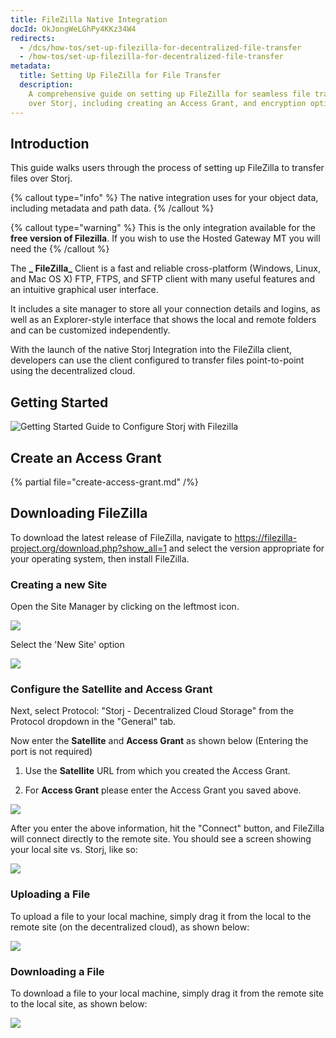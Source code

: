 ```yaml
---
title: FileZilla Native Integration
docId: OkJongWeLGhPy4KKz34W4
redirects:
  - /dcs/how-tos/set-up-filezilla-for-decentralized-file-transfer
  - /how-tos/set-up-filezilla-for-decentralized-file-transfer
metadata:
  title: Setting Up FileZilla for File Transfer
  description:
    A comprehensive guide on setting up FileZilla for seamless file transfers
    over Storj, including creating an Access Grant, and encryption options.
---
```


## Introduction

This guide walks users through the process of setting up FileZilla to transfer files over Storj.

{% callout type="info"  %}
The native integration uses [](docId:Pksf8d0TCLY2tBgXeT18d) for your object data, including metadata and path data.
{% /callout %}

{% callout type="warning"  %}
This is the only integration available for the **free version of Filezilla**. If you wish to use the Hosted Gateway MT you will need the [](docId:APk9353kCNcg5PKRPQ06u)
{% /callout %}

The **_ FileZilla_** Client is a fast and reliable cross-platform (Windows, Linux, and Mac OS X) FTP, FTPS, and SFTP client with many useful features and an intuitive graphical user interface.

It includes a site manager to store all your connection details and logins, as well as an Explorer-style interface that shows the local and remote folders and can be customized independently.

With the launch of the native Storj Integration into the FileZilla client, developers can use the client configured to transfer files point-to-point using the decentralized cloud.

## Getting Started

![Getting Started Guide to Configure Storj with Filezilla](https://link.us1.storjshare.io/raw/jua7rls6hkx5556qfcmhrqed2tfa/docs/images/A3axDH9IIHl-G8gI--gjT_fz.png)

## Create an Access Grant

{% partial file="create-access-grant.md" /%}

## Downloading FileZilla

To download the latest release of FileZilla, navigate to <https://filezilla-project.org/download.php?show_all=1> and select the version appropriate for your operating system, then install FileZilla.

### Creating a new Site

Open the Site Manager by clicking on the leftmost icon.

![](https://link.us1.storjshare.io/raw/jua7rls6hkx5556qfcmhrqed2tfa/docs/images/ptIx46T-1UVKXUjFN4ogP_filezilla1.png)

Select the 'New Site' option

![](https://link.us1.storjshare.io/raw/jua7rls6hkx5556qfcmhrqed2tfa/docs/images/R_IRpQKcgfDIUbxsBnW7d_image.png)

### Configure the Satellite and Access Grant

Next, select Protocol: "Storj - Decentralized Cloud Storage" from the Protocol dropdown in the "General" tab.

Now enter the **Satellite** and **Access Grant** as shown below (Entering the port is not required)

1.  Use the **Satellite** URL from which you created the Access Grant.

2.  For **Access Grant** please enter the Access Grant you saved above.

![](https://link.us1.storjshare.io/raw/jua7rls6hkx5556qfcmhrqed2tfa/docs/images/QfVDo6-BAPCOq85iJqWEJ_image.png)

After you enter the above information, hit the "Connect" button, and FileZilla will connect directly to the remote site. You should see a screen showing your local site vs. Storj, like so:

![](https://link.us1.storjshare.io/raw/jua7rls6hkx5556qfcmhrqed2tfa/docs/images/LKG7hFgbpmSQUM5Ps8GIh_filezilla2.png)

### Uploading a File

To upload a file to your local machine, simply drag it from the local to the remote site (on the decentralized cloud), as shown below:

![](https://link.us1.storjshare.io/raw/jua7rls6hkx5556qfcmhrqed2tfa/docs/images/yC9FAbglEVJ3Ps7eL4Eik_filezilla3.gif)

### Downloading a File

To download a file to your local machine, simply drag it from the remote site to the local site, as shown below:

![](https://link.us1.storjshare.io/raw/jua7rls6hkx5556qfcmhrqed2tfa/docs/images/TvSrHNg6pSIvsXyeKGm2A_filezilla4.gif)
